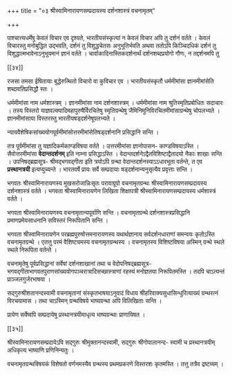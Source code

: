 +++
title = "०३ श्रीस्वामिनारायणसम्प्रदायस्य दर्शनशास्त्रं वचनामृतम्"

+++

पाश्चात्त्यधर्मेषु केवलं विचार एव दृश्यते, भारतीयसंस्कृत्यां न केवलं विचार अपि तु दर्शनं वर्तते । केवलं विचारस्तु मनोबुद्धित उद्भवति, दर्शनं तु विशुद्धचेतसः अनुभूतिर्भवति अथवा ततोऽपि किञ्चिदधिकं दर्शनं तु विशुद्धात्मभावेनाऽनुभूयमानं ज्ञानं वर्तते । चार्वाकादिनास्तिकदर्शनार्थं दर्शनशब्दप्रयोगो गौणः, न तद्दर्शनमपि तु



[[३४]]

रजसा तमसा ईषितायाः बुद्धेरुत्थितो विचारो वा कुविचार एव । भारतीयसंस्कृतौ धर्ममीमांसा ज्ञानमीमांसेति शब्दावतिप्रसिद्धौ स्तः ।

धर्ममीमांसा नाम धर्मशास्त्रम् । ज्ञानमीमांसा नाम दर्शनशास्त्रम् । धर्ममीमांसा नाम श्रुतिस्मृतिप्रबोधितः सदाचारः । तस्य विस्तरो याज्ञवल्क्यादिमहापुरुषैर्विरचितेषु स्मृतिग्रन्थेषु जैमिनिमुनिविरचितमीमांसाग्रन्थेषु चोपलभ्यते । ज्ञानमीमांसाया विस्तरस्तु भारतीयषड्दर्शनेषूपलभ्यते ।

न्यायवैशेषिकसांख्ययोगपूर्वमीमांसोत्तरमीमांसेतिषड्दर्शनानि प्रसिद्धानि सन्ति ।

तत्र पूर्वमीमांसा तु यज्ञादिकर्मकाण्डविषया वर्तते । उत्तरमीमांसा ज्ञानोपासन- काण्डविषयाऽस्ति । सैवोत्तरमीमांसा **वेदान्तदर्शनम्** इति नाम्ना प्रसिद्धाऽस्ति । वेदान्तदर्शनेऽद्वैतविशिष्टाद्वैतादयो नैकाः शाखाः सन्ति । उपनिषद्ब्रह्मसूत्र- श्रीमद्भगवद्गीता इति त्रयोऽपि ग्रन्था वेदान्तदर्शनस्याऽऽधारभूता वर्तन्ते, त एव **प्रस्थानत्रयी** इत्यप्युच्यन्ते । भारतवर्षे प्रायः सर्वे सम्प्रदायाः षड्दर्शनान्यनुसृत्यैव प्रवृत्ताः सन्ति ।

भगवतः श्रीस्वामिनारायणस्य मुखसरोजान्निःसृतः परावाग्रूपो वचनामृतग्रन्थः श्रीस्वामिनारायणसम्प्रदायस्य दर्शनशास्त्रं वर्तते । भगवता श्रीस्वामिनारायणेन लिखिता शिक्षापत्री श्रीस्वामिनारायणसम्प्रदायस्य धर्मशास्त्रं वर्तते ।

भगवता श्रीस्वामिनारायणस्य वचनामृतान्यपूर्वाणि सन्ति । वचनामृतग्रन्थे दर्शनशास्त्रप्रसिद्धानि प्रमाणप्रमेयसाधनानि सविस्तरं निरूपितानि सन्ति ।

भगवता श्रीस्वामिनारायणेन परब्रह्मपुरुषोत्तमनारायणस्य यथार्थज्ञानाय सर्वदर्शनधाराणां समन्वयः कृतोऽस्ति वचनामृतग्रन्थे । एतत्तु परमं वैशिष्ट्यमस्य वचनामृतग्रन्थस्य । वचनामृतस्य विशिष्टविषया अस्मिन् ग्रन्थे स्थले स्थले निरूपिता वर्तन्ते ।

वचनामृतेषु पूर्वप्रसिद्धानां सर्वेषां दर्शनशाखानां तथा च वेदोपनिषद्ब्रह्मसूत्र- भगवद्गीताभागवतपुराणसांख्ययोगपञ्चरात्रादिसच्छास्त्राणां रहस्यं मनोज्ञतया निरूपितमस्ति । तदपि चाऽत्यन्तं प्राञ्जलगुर्जरभाषया ।

सद्गुरुश्रीशतानन्दस्वामी वचनामृतानां संस्कृतभाषयाऽनुवादं विधाय श्रीहरिवाक्यसुधासिन्धुरित्याख्यं ग्रन्थरत्नं विरचयामास । तथा चाऽस्मिन् ग्रन्थविषये भाष्यग्रन्था अपि विलिखिताः सन्ति ।

प्रायेण सर्वेष्वपि सम्प्रदायेषु प्रस्थानत्रयीमाधृत्य भाष्यग्रन्थाः प्राणायिषत ।

[[३५]]

श्रीस्वामिनारायणसम्प्रदायेऽपि सद्गुरुः श्रीमुक्तानन्दस्वामी, सद्गुरुः श्रीगोपालानन्द- स्वामी च प्रस्थानत्रयीम् अधिकृत्य भाष्याणि प्रणिनिन्यतुः ।

वचनामृतग्रन्थविषयकं विशेषतो वर्णनमस्यैव ग्रन्थस्य प्रथमप्रकरणे विस्तरशः कृतमस्ति । तत्तु तत्रैव द्रष्टव्यम् ।
